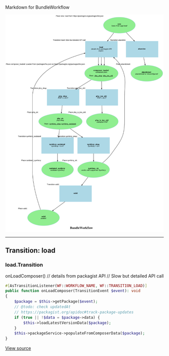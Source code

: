 
Markdown for BundleWorkflow

![BundleWorkflow](assets/BundleWorkflow.svg)



---
## Transition: load

### load.Transition

onLoadComposer()
        // details from packagist API
        // Slow but detailed API call

```php
#[AsTransitionListener(WF::WORKFLOW_NAME, WF::TRANSITION_LOAD)]
public function onLoadComposer(TransitionEvent $event): void
{
    $package = $this->getPackage($event);
    // @todo: check updatedAt
    // https://packagist.org/apidoc#track-package-updates
    if (true || !$data = $package->data) {
        $this->loadLatestVersionData($package);
    }
    $this->packageService->populateFromComposerData($package);
}
```
[View source](packages/blob/main/src/Workflow/BundleWorkflow.php#L140-L149)


